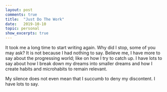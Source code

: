 ```yaml
---
layout: post
comments: true
title:  "Just Do The Work"
date:   2019-10-10 
topic: personal
show_excerpts: true
---
```


It took me a long time to start writing again. Why did I stop, some of you may ask? It is not because I had nothing to say. Believe me, I have more to say about the progressing world; like on how I try to catch up. I have lots to say about how I break down my dreams into smaller dreams and how I create habits and microhabits to remain relevant. 

My silence does not even mean that I succumb to deny my discontent. I have lots to say. 